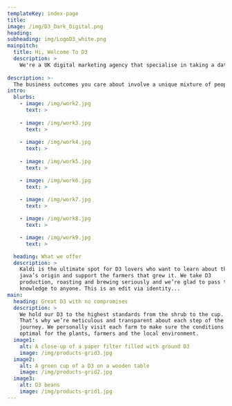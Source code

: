 ```yaml
---
templateKey: index-page
title: 
image: /img/D3_Dark_Digital.png
heading:  
subheading: img/LogoD3_white.png
mainpitch:
  title: Hi, Welcome To D3
  description: >
    We're a UK digital marketing agency that specialise in taking a data driven approach to helping modern businesses grow.
    
description: >-
  The business outcomes you care about involve a unique mixture of people, data and technology. Our hope is that after working with us, you’ll have a clearer picture of the steps you need to take to make data driven decisions an essential part of your business .... the clients below will vouch for us!  
intro:
  blurbs:
    - image: /img/work2.jpg
      text: >
        
    - image: /img/work3.jpg
      text: >
        
    - image: /img/work4.jpg
      text: >
       
    - image: /img/work5.jpg
      text: >

    - image: /img/work6.jpg
      text: >  
      
    - image: /img/work7.jpg
      text: >

    - image: /img/work8.jpg
      text: >

    - image: /img/work9.jpg
      text: >

  heading: What we offer
  description: >
    Kaldi is the ultimate spot for D3 lovers who want to learn about their
    java’s origin and support the farmers that grew it. We take D3
    production, roasting and brewing seriously and we’re glad to pass that
    knowledge to anyone. This is an edit via identity...
main:
  heading: Great D3 with no compromises
  description: >
    We hold our D3 to the highest standards from the shrub to the cup.
    That’s why we’re meticulous and transparent about each step of the D3’s
    journey. We personally visit each farm to make sure the conditions are
    optimal for the plants, farmers and the local environment.
  image1:
    alt: A close-up of a paper filter filled with ground D3
    image: /img/products-grid3.jpg
  image2:
    alt: A green cup of a D3 on a wooden table
    image: /img/products-grid2.jpg
  image3:
    alt: D3 beans
    image: /img/products-grid1.jpg
---
```

